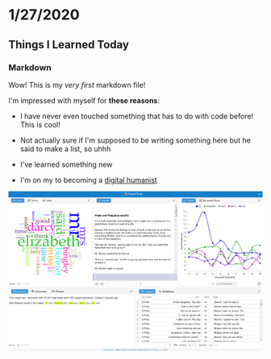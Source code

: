 # 1/27/2020

## Things I Learned Today

### Markdown

Wow! This is my *very first* markdown file!

I'm impressed with myself for **these reasons**:
- I have never even touched something that has to do with code before! This is cool!
- Not actually sure if I'm supposed to be writing something here but he said to make a list, so uhhh

- I've learned something new
- I'm on my to becoming a [digital humanist](https://en.wikipedia.org/wiki/Digital_humanities)

![](images/Pride_and_Prejudice_in_Voyant_Tools.png)

